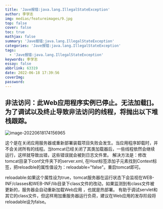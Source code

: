 ```yaml
---
title: 'Jave报错:java.lang.IllegalStateException'
author: 李学志
img: medias/featureimages/9.jpg
top: false
cover: false
toc: true
mathjax: false
summary: 'Jave报错:java.lang.IllegalStateException'
categories: 'Jave报错:java.lang.IllegalStateException'
tags:
  - 'Jave报错:java.lang.IllegalStateException'
keywords: 李学志
essay: false
abbrlink: 63319
date: 2022-06-18 17:39:56
coverImg:
password:
---
```


## 非法访问：此Web应用程序实例已停止。无法加载[]。为了调试以及终止导致非法访问的线程，将抛出以下堆栈跟踪。

![image-20220618174156965](http://image.lxzcode520.xyz/img/image-20220618174156965.png)

这个是在关闭应用服务器或重新部署装载项目失败会发生。当应用程序卸载时，并不会关闭所有的线程。当tomcat已经关闭了其类加载器后，一些线程依然会继续运行，这样就导致出错，这些错误就会被到日志文件里。
解决方法是：修改tomcat目录下conf文件夹下的server.xml, 在Host标签添加子元素找到Context标签，把reloadble的属性值设为：reloadable="false"。重启tomcat即可。

reloadable:如果这个属性设为true，tomcat服务器在运行状态下会监视在WEB-INF/classes和WEB-INF/lib目录下class文件的改动，如果监测到有class文件被更新的，服务器会自动重新加载Web应用 ，也就是热部署。 有助于调试servlet和其它的class文件，但这样用加重服务器运行负荷，建议在Web应用的发存阶段将reloadable设为false。
